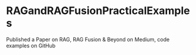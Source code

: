 # RAGandRAGFusionPracticalExamples
Published a Paper on RAG, RAG Fusion &amp; Beyond on Medium, code examples on GitHub
